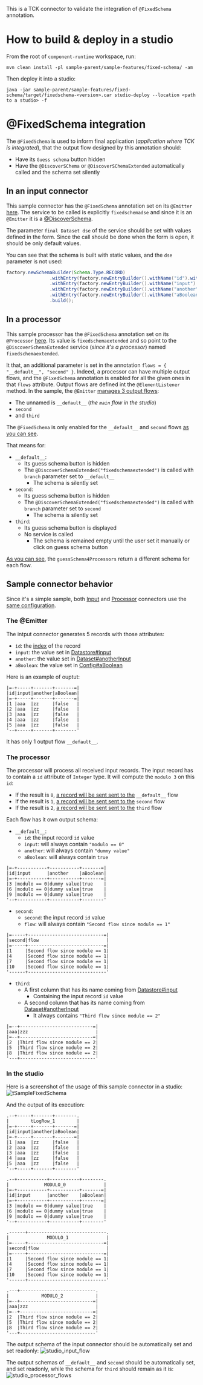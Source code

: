 This is a TCK connector to validate the integration of `@FixedSchema` annotation.

# How to build & deploy in a studio
From the root of `component-runtime` workspace, run:
```shell
mvn clean install -pl sample-parent/sample-features/fixed-schema/ -am
```
Then deploy it into a studio:
```shell
java -jar sample-parent/sample-features/fixed-schema/target/fixedschema-<version>.car studio-deploy --location <path to a studio> -f
```

# @FixedSchema integration
The `@FixedSchema` is used to inform final application (_application where TCK is integrated_), that the output flow
designed by this annotation should:
- Have its `Guess schema` button hidden
- Have the `@DiscoverSChema` or `@DiscoverSChemaExtended` automatically called and the schema set silently

## In an input connector
This sample connector has the `@FixedSchema` annotation set on its `@Emitter`
[here](./src/main/java/org/talend/sdk/component/sample/feature/fixedschema/input/FixedSchemaInput.java#L34). The service
to be called is explicitly `fixedschemadse` and since it is an `@Emitter` it is a
[@DiscoverSchema](src/main/java/org/talend/sdk/component/sample/feature/fixedschema/service/UIService.java#L39).

The parameter `final Dataset dse` of the service should be set with values defined in the form. Since the call should be
done when the form is open, it should be only default values.

You can see that the schema is built with static values, and the `dse` parameter is not used:
```java
factory.newSchemaBuilder(Schema.Type.RECORD)
                .withEntry(factory.newEntryBuilder().withName("id").withType(Schema.Type.INT).build())
                .withEntry(factory.newEntryBuilder().withName("input").withType(Schema.Type.STRING).build())
                .withEntry(factory.newEntryBuilder().withName("another").withType(Schema.Type.STRING).build())
                .withEntry(factory.newEntryBuilder().withName("aBoolean").withType(Schema.Type.BOOLEAN).build())
                .build();
```

## In a processor
This sample processor has the `@FixedSchema` annotation set on its `@Processor`
[here](src/main/java/org/talend/sdk/component/sample/feature/fixedschema/processor/FixedSchemaProcessor.java#L38). Its 
value is `fixedschemaextended` and so point to the  `@DiscoverSchemaExtended` service (_since it's a processor_) named
`fixedschemaextended`.

It that, an additional parameter is set in the annotation `flows = { "__default__", "second" }`. Indeed, a processor can
have multiple output flows, and the `@FixedSchema` annotation is enabled for all the given ones in that `flows` attribute. Output flows are defined
int the `@ElementListener` method. In the sample, the `@Emitter`
[manages 3 output flows](src/main/java/org/talend/sdk/component/sample/feature/fixedschema/processor/FixedSchemaProcessor.java#L52):
- The unnamed is `__default__` (_the `main` flow in the studio_)
- `second`
- and  `third`

The `@FixedSchema` is only enabled for the `__default__` and `second` flows
[as you can see](src/main/java/org/talend/sdk/component/sample/feature/fixedschema/processor/FixedSchemaProcessor.java#L38).

That means for:
- `__default__`: 
    - Its guess schema button is hidden
    - The `@DiscoverSchemaExtended("fixedschemaextended")` is called with `branch` parameter set to `__default__`
        - The schema is silently set
- `second`:
    - Its guess schema button is hidden
    - The `@DiscoverSchemaExtended("fixedschemaextended")` is called with `branch` parameter set to `second`
        - The schema is silently set
-  `third`:
    -  Its guess schema button is displayed
    - No service is called
        - The schema is remained empty until the user set it manually or click on guess schema button

[As you can see](src/main/java/org/talend/sdk/component/sample/feature/fixedschema/service/UIService.java#L50),
the `guessSchema4Processors` return a different schema for each flow.

## Sample connector behavior
Since it's a simple sample, both [Input](src/main/java/org/talend/sdk/component/sample/feature/fixedschema/input/FixedSchemaInput.java#L35)
and [Processor](src/main/java/org/talend/sdk/component/sample/feature/fixedschema/processor/FixedSchemaProcessor.java#L39)
connectors use the
[same configuration](src/main/java/org/talend/sdk/component/sample/feature/fixedschema/config/Config.java#L34).

### The @Emitter
The intput connector generates 5 records with those attributes:
- `id`: the [index](src/main/java/org/talend/sdk/component/sample/feature/fixedschema/input/FixedSchemaInput.javaL#57)
of the record
- `input`: the value set in [Datastore#input](src/main/java/org/talend/sdk/component/sample/feature/fixedschema/config/Datastore.java#L34)
- `another`: the value set in [Dataset#anotherInput](src/main/java/org/talend/sdk/component/sample/feature/fixedschema/config/Dataset.java#L41)
- `aBoolean`: the value set in [Config#aBoolean](src/main/java/org/talend/sdk/component/sample/feature/fixedschema/config/Config.java#L42)

Here is an example of ouptut:
```text
|=-+-----+-------+-------=|
|id|input|another|aBoolean|
|=-+-----+-------+-------=|
|1 |aaa  |zz     |false   |
|2 |aaa  |zz     |false   |
|3 |aaa  |zz     |false   |
|4 |aaa  |zz     |false   |
|5 |aaa  |zz     |false   |
'--+-----+-------+--------'
```
It has only 1 output flow `__default__`.

### The processor
The processor will process all received input records. The input record has to contain a `id` attribute of `Integer` type.
It will compute the `modulo 3` on this `id`:
- If the result is `0`, 
[a record will be sent sent to the](src/main/java/org/talend/sdk/component/sample/feature/fixedschema/processor/FixedSchemaProcessor.java#L59)
`__default__` flow
- If the result is `1`,
[a record will be sent sent to the](src/main/java/org/talend/sdk/component/sample/feature/fixedschema/processor/FixedSchemaProcessor.java#L67)
`second` flow
- If the result is `2`,
[a record will be sent sent to the](src/main/java/org/talend/sdk/component/sample/feature/fixedschema/processor/FixedSchemaProcessor.java#L73)
`third` flow

Each flow has it own output schema:
- `__default__`: 
    - `id`: the input record `id` value
    - `input`: will always contain `"modulo == 0"`
    - `another`: will always contain `"dummy value"`
    - `aBoolean`: will always contain `true`
```text
|=-+-----------+-----------+-------=|
|id|input      |another    |aBoolean|
|=-+-----------+-----------+-------=|
|3 |modulo == 0|dummy value|true    |
|6 |modulo == 0|dummy value|true    |
|9 |modulo == 0|dummy value|true    |
'--+-----------+-----------+--------'
```

- `second`:
    - `second`:  the input record `id` value
    - `flow`: will always contain `"Second flow since module == 1"`
```text
|=-----+----------------------------=|
|second|flow                         |
|=-----+----------------------------=|
|1     |Second flow since module == 1|
|4     |Second flow since module == 1|
|7     |Second flow since module == 1|
|10    |Second flow since module == 1|
'------+-----------------------------'
```

- `third`:
    - A first column that has its name coming from
[Datastore#input](src/main/java/org/talend/sdk/component/sample/feature/fixedschema/config/Datastore.java#L34)
        - Containing the input record `id` value
    - A second column that has its name coming from
[Dataset#anotherInput](src/main/java/org/talend/sdk/component/sample/feature/fixedschema/config/Dataset.java#L41)
        - It always contains `"Third flow since module == 2"`
```text
|=--+---------------------------=|
|aaa|zzz                         |
|=--+---------------------------=|
|2  |Third flow since module == 2|
|5  |Third flow since module == 2|
|8  |Third flow since module == 2|
'---+----------------------------'
```

### In the studio
Here is a screenshot of the usage of this sample connector in a studio:
![tSampleFixedSchema](./resources/studio_flows.png)

And the output of its execution:
```text
.--+-----+-------+--------.
|        tLogRow_1        |
|=-+-----+-------+-------=|
|id|input|another|aBoolean|
|=-+-----+-------+-------=|
|1 |aaa  |zz     |false   |
|2 |aaa  |zz     |false   |
|3 |aaa  |zz     |false   |
|4 |aaa  |zz     |false   |
|5 |aaa  |zz     |false   |
'--+-----+-------+--------'

.--+-----------+-----------+--------.
|             MODULO_0              |
|=-+-----------+-----------+-------=|
|id|input      |another    |aBoolean|
|=-+-----------+-----------+-------=|
|3 |modulo == 0|dummy value|true    |
|6 |modulo == 0|dummy value|true    |
|9 |modulo == 0|dummy value|true    |
'--+-----------+-----------+--------'

.------+-----------------------------.
|              MODULO_1              |
|=-----+----------------------------=|
|second|flow                         |
|=-----+----------------------------=|
|1     |Second flow since module == 1|
|4     |Second flow since module == 1|
|7     |Second flow since module == 1|
|10    |Second flow since module == 1|
'------+-----------------------------'

.---+----------------------------.
|            MODULO_2            |
|=--+---------------------------=|
|aaa|zzz                         |
|=--+---------------------------=|
|2  |Third flow since module == 2|
|5  |Third flow since module == 2|
|8  |Third flow since module == 2|
'---+----------------------------'
```

The output schema of the input connector should be automatically set and set readonly:
![studio_input_flow](./resources/studio_input_flow.png)

The output schemas of `__default__` and `second` should be automatically set, and set readonly, while the schema for `third` should remain as it is:
![studio_processor_flows](./resources/studio_processor_flows.png)